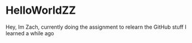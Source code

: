 # HelloWorldZZ
 
Hey, Im Zach, currently doing the assignment to relearn the GitHub stuff I learned a while ago